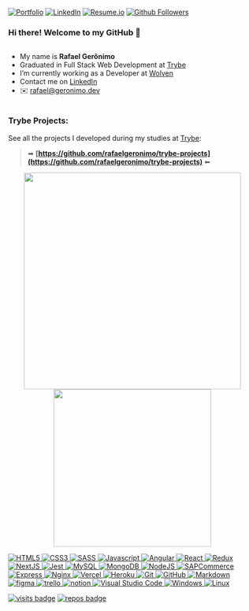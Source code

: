[![Portfolio][portfolio-shield]][portfolio-url]
[![LinkedIn][linkedin-shield]][linkedin-url]
[![Resume.io][resume-shield]][resume-url]
[![Github Followers][github-follow-shield]][github-follow-url]

<h3> Hi there! Welcome to my GitHub 👋</h3>
<div style="display: flex; flex-direction: row; justify-content: space-between;">
  <div>
    <ul>
      <li>My name is <strong>Rafael Gerônimo</strong></li>
      <li>Graduated in Full Stack Web Development at <a href="https://www.betrybe.com/">Trybe</a></li>
      <li>I’m currently working as a Developer at <a href="https://www.wolven.com.br/">Wolven</a></li>
      <li>Contact me on <a href="https://www.linkedin.com/in/rafaelgeronimo/">LinkedIn</a></li>
      <li>✉️ <a href="mailto:rafael@geronimo.dev">rafael@geronimo.dev</a></li>
    </ul>
  </div>
<!--   <div>
    <a href="https://app.daily.dev/rafaelgeronimo">
      <img src="https://api.daily.dev/devcards/beea681cbb67405ba7f11c1dbf57b22c.png?r=63x" width="200" alt="Rafael Gerônimo's Dev Card"/>
    </a>
  </div> -->
</div>
<!-- <p align="center"><img src="https://github-readme-streak-stats.herokuapp.com/?user=rafaelgeronimo&" alt="rafaelgeronimo" /></p> -->

### Trybe Projects:
See all the projects I developed during my studies at [Trybe](https://www.betrybe.com):
> ➡ **[https://github.com/rafaelgeronimo/trybe-projects](https://github.com/rafaelgeronimo/trybe-projects)** ⬅

<div align="center">
  <a href="https://github.com/rafaelgeronimo">
  <img width="440vw" src="https://github-readme-stats.vercel.app/api?username=rafaelgeronimo&show_icons=true&theme=nord&include_all_commits=true&count_private=true"/>
  <img width="320vw" src="https://github-readme-stats.vercel.app/api/top-langs/?username=rafaelgeronimo&layout=compact&langs_count=7&theme=nord"/>
</div>

<!--
<a href="https://www.betrybe.com/" target="_blank">
  <img src="https://github.com/rafaelgeronimo/rafaelgeronimo/blob/master/trybe_capa.png">
</a>
-->
    
![HTML5][html-shield]
![CSS3][css-shield]
![SASS][sass-shield]
![Javascript][javascript-shield]
![Angular][angular-shield]
![React][react-shield]
![Redux][redux-shield]
![NextJS][nextjs-shield]
![Jest][jest-shield]
![MySQL][mysql-shield]
![MongoDB][mongodb-shield]
![NodeJS][nodejs-shield]
![SAPCommerce][sapcommerce-shield]
![Express][express-shield]
![Nginx][nginx-shield]
![Vercel][vercel-shield]
![Heroku][heroku-shield]
![Git][git-shield]
![GitHub][github-shield]
![Markdown][markdown-shield]
![figma][figma-shield]
![trello][trello-shield]
![notion][notion-shield]
![Visual Studio Code][vscode-shield]
![Windows][windows-shield]
![Linux][linux-shield]

[![visits badge][visits-shield]][visits-url]
[![repos badge][repos-shield]][repos-url]


<!-- MARKDOWN LINKS & IMAGES -->
[portfolio-shield]: https://img.shields.io/badge/rafael-.geronimo.dev-black?style=for-the-badge
[portfolio-url]: https://rafael.geronimo.dev

[linkedin-shield]: https://img.shields.io/badge/-LinkedIn-blue?logo=Linkedin&logoColor=white&style=for-the-badge
[linkedin-url]: https://linkedin.com/in/rafaelgeronimo

[resume-shield]: https://img.shields.io/badge/my-Resume-9cf?style=for-the-badge
[resume-url]: https://resume.io/r/2IaNIsucz

[github-follow-shield]: https://img.shields.io/github/followers/rafaelgeronimo?label=follow&style=for-the-badge&logo=Github
[github-follow-url]: https://github.com/rafaelgeronimo

[javascript-shield]: https://img.shields.io/badge/javascript-%23323330.svg?style=for-the-badge&logo=javascript&logoColor=%23F7DF1E
[html-shield]: https://img.shields.io/badge/html5-%23E34F26.svg?style=for-the-badge&logo=html5&logoColor=white
[css-shield]: https://img.shields.io/badge/css3-%231572B6.svg?style=for-the-badge&logo=css3&logoColor=white
[sass-shield]: https://img.shields.io/badge/SASS-hotpink.svg?style=for-the-badge&logo=SASS&logoColor=white
[react-shield]: https://img.shields.io/badge/react-%2320232a.svg?style=for-the-badge&logo=react&logoColor=%2361DAFB
[angular-shield]: https://img.shields.io/badge/angular-%23F1F1F1.svg?style=for-the-badge&logo=angular&logoColor=%23dd0031
[markdown-shield]: https://img.shields.io/badge/markdown-%23000000.svg?style=for-the-badge&logo=markdown&logoColor=white
[redux-shield]: https://img.shields.io/badge/redux-%23593d88.svg?style=for-the-badge&logo=redux&logoColor=white
[nextjs-shield]: https://img.shields.io/badge/Next-black?style=for-the-badge&logo=next.js&logoColor=white

[mysql-shield]: https://img.shields.io/badge/mysql-%2300f.svg?style=for-the-badge&logo=mysql&logoColor=white
[mongodb-shield]: https://img.shields.io/badge/MongoDB-%234ea94b.svg?style=for-the-badge&logo=mongodb&logoColor=white
[nodejs-shield]: https://img.shields.io/badge/node.js-6DA55F?style=for-the-badge&logo=node.js&logoColor=white
[sapcommerce-shield]: https://img.shields.io/badge/commerce-%23e3f3ff.svg?style=for-the-badge&logo=sap&logoColor=%230FAAFF
[express-shield]: https://img.shields.io/badge/express.js-%23404d59.svg?style=for-the-badge&logo=express&logoColor=%2361DAFB
[jest-shield]: https://img.shields.io/badge/-jest-%23C21325?style=for-the-badge&logo=jest&logoColor=white
[nginx-shield]: https://img.shields.io/badge/nginx-%23009639.svg?style=for-the-badge&logo=nginx&logoColor=white

[git-shield]: https://img.shields.io/badge/git-%23F05033.svg?style=for-the-badge&logo=git&logoColor=white
[github-shield]: https://img.shields.io/badge/github-%23121011.svg?style=for-the-badge&logo=github&logoColor=white
[vercel-shield]: https://img.shields.io/badge/vercel-%23000000.svg?style=for-the-badge&logo=vercel&logoColor=white\

[vscode-shield]: https://img.shields.io/badge/VSCode-0078d7.svg?style=for-the-badge&logo=visual-studio-code&logoColor=white
[windows-shield]: https://img.shields.io/badge/Windows-0078D6?style=for-the-badge&logo=windows&logoColor=white
[linux-shield]: https://img.shields.io/badge/Linux-FCC624?style=for-the-badge&logo=linux&logoColor=black

[figma-shield]: https://img.shields.io/badge/figma-%23F24E1E.svg?style=for-the-badge&logo=figma&logoColor=white
[trello-shield]: https://img.shields.io/badge/Trello-%23026AA7.svg?style=for-the-badge&logo=Trello&logoColor=white
[notion-shield]: https://img.shields.io/badge/Notion-%23000000.svg?style=for-the-badge&logo=notion&logoColor=white
[heroku-shield]: https://img.shields.io/badge/heroku-%23430098.svg?style=for-the-badge&logo=heroku&logoColor=white


[visits-shield]: https://badges.pufler.dev/visits/rafaelgeronimo/rafaelgeronimo?logo=GitHub&label=Visits&color=blue&logoColor=white&style=for-the-badge
[visits-url]: https://github.com/rafaelgeronimo
  
[repos-shield]: https://badges.pufler.dev/repos/rafaelgeronimo?logo=GitHub&label=Public-Repos&color=orange&logoColor=white&style=for-the-badge
[repos-url]: https://badges.pufler.dev/repos/rafaelgeronimo
